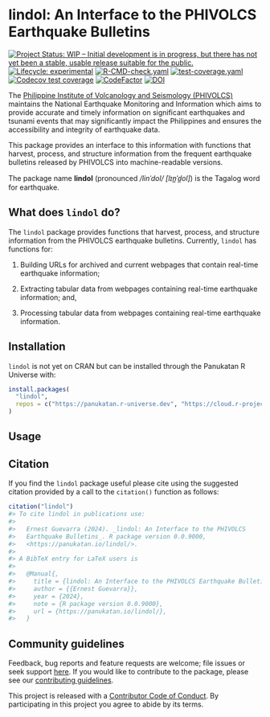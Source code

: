
<!-- README.md is generated from README.Rmd. Please edit that file -->

# lindol: An Interface to the PHIVOLCS Earthquake Bulletins

<!-- badges: start -->

[![Project Status: WIP – Initial development is in progress, but there
has not yet been a stable, usable release suitable for the
public.](https://www.repostatus.org/badges/latest/wip.svg)](https://www.repostatus.org/#wip)
[![Lifecycle:
experimental](https://img.shields.io/badge/lifecycle-experimental-orange.svg)](https://lifecycle.r-lib.org/articles/stages.html#experimental)
[![R-CMD-check.yaml](https://github.com/panukatan/lindol/actions/workflows/R-CMD-check.yaml/badge.svg)](https://github.com/panukatan/lindol/actions/workflows/R-CMD-check.yaml)
[![test-coverage.yaml](https://github.com/panukatan/lindol/actions/workflows/test-coverage.yaml/badge.svg)](https://github.com/panukatan/lindol/actions/workflows/test-coverage.yaml)
[![Codecov test
coverage](https://codecov.io/gh/panukatan/lindol/branch/main/graph/badge.svg)](https://app.codecov.io/gh/panukatan/lindol?branch=main)
[![CodeFactor](https://www.codefactor.io/repository/github/panukatan/lindol/badge)](https://www.codefactor.io/repository/github/panukatan/lindol)
[![DOI](https://zenodo.org/badge/841075120.svg)](https://zenodo.org/badge/latestdoi/841075120)
<!-- badges: end -->

The [Philippine Institute of Volcanology and Seismology
(PHIVOLCS)](https://phivolcs.dost.gov.ph/) maintains the National
Earthquake Monitoring and Information which aims to provide accurate and
timely information on significant earthquakes and tsunami events that
may significantly impact the Philippines and ensures the accessibility
and integrity of earthquake data.

This package provides an interface to this information with functions
that harvest, process, and structure information from the frequent
earthquake bulletins released by PHIVOLCS into machine-readable
versions.

The package name **lindol** (pronounced */linˈdol/ \[lɪn̪ˈd̪ol\]*) is
the Tagalog word for earthquake.

## What does `lindol` do?

The `lindol` package provides functions that harvest, process, and
structure information from the PHIVOLCS earthquake bulletins. Currently,
`lindol` has functions for:

1.  Building URLs for archived and current webpages that contain
    real-time earthquake information;

2.  Extracting tabular data from webpages containing real-time
    earthquake information; and,

3.  Processing tabular data from webpages containing real-time
    earthquake information.

## Installation

`lindol` is not yet on CRAN but can be installed through the Panukatan R
Universe with:

``` r
install.packages(
  "lindol",
  repos = c("https://panukatan.r-universe.dev", "https://cloud.r-project.org")
)
```

## Usage

## Citation

If you find the `lindol` package useful please cite using the suggested
citation provided by a call to the `citation()` function as follows:

``` r
citation("lindol")
#> To cite lindol in publications use:
#> 
#>   Ernest Guevarra (2024). _lindol: An Interface to the PHIVOLCS
#>   Earthquake Bulletins_. R package version 0.0.9000,
#>   <https://panukatan.io/lindol/>.
#> 
#> A BibTeX entry for LaTeX users is
#> 
#>   @Manual{,
#>     title = {lindol: An Interface to the PHIVOLCS Earthquake Bulletins},
#>     author = {{Ernest Guevarra}},
#>     year = {2024},
#>     note = {R package version 0.0.9000},
#>     url = {https://panukatan.io/lindol/},
#>   }
```

## Community guidelines

Feedback, bug reports and feature requests are welcome; file issues or
seek support [here](https://github.com/panukatan/lindol/issues). If you
would like to contribute to the package, please see our [contributing
guidelines](https://panukatan.io/lindol/CONTRIBUTING.html).

This project is released with a [Contributor Code of
Conduct](https://panukatan.io/lindol/CODE_OF_CONDUCT.html). By
participating in this project you agree to abide by its terms.
